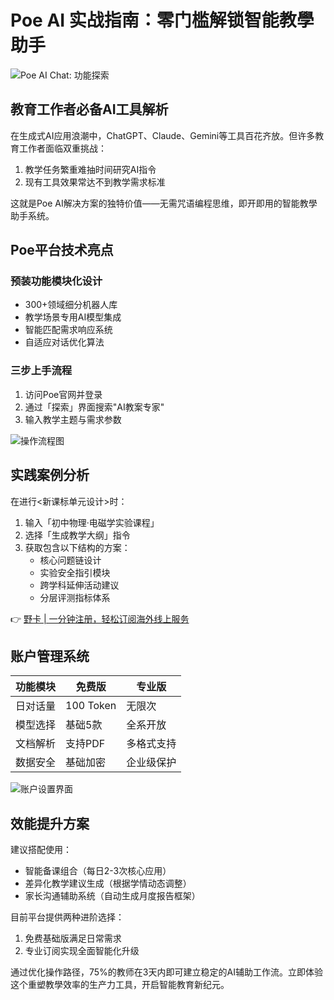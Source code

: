 # Poe AI 实战指南：零门槛解锁智能教學助手

![Poe AI Chat: 功能探索](https://bbtdd.com/wp-content/uploads/img/0913380337139.webp)

## 教育工作者必备AI工具解析
在生成式AI应用浪潮中，ChatGPT、Claude、Gemini等工具百花齐放。但许多教育工作者面临双重挑战：
1. 教学任务繁重难抽时间研究AI指令
2. 现有工具效果常达不到教学需求标准

这就是Poe AI解决方案的独特价值——无需咒语编程思维，即开即用的智能教學助手系统。

## Poe平台技术亮点
### 预装功能模块化设计
- 300+领域细分机器人库
- 教学场景专用AI模型集成
- 智能匹配需求响应系统
- 自适应对话优化算法

### 三步上手流程
1. 访问Poe官网并登录
2. 通过「探索」界面搜索"AI教案专家"
3. 输入教学主题与需求参数

![操作流程图](https://bbtdd.com/wp-content/uploads/img/9636778239641465.webp)

## 实践案例分析
在进行<新课标单元设计>时：
1. 输入「初中物理·电磁学实验课程」
2. 选择「生成教学大纲」指令
3. 获取包含以下结构的方案：
   - 核心问题链设计
   - 实验安全指引模块
   - 跨学科延伸活动建议
   - 分层评测指标体系

👉 [野卡 | 一分钟注册，轻松订阅海外线上服务](https://bbtdd.com/yeka)

## 账户管理系统
| 功能模块 | 免费版 | 专业版 |
|---------|-------|--------|
| 日对话量 | 100 Token | 无限次 |
| 模型选择 | 基础5款 | 全系开放 |
| 文档解析 | 支持PDF | 多格式支持 |
| 数据安全 | 基础加密 | 企业级保护 |

![账户设置界面](https://bbtdd.com/wp-content/uploads/img/76205558308.webp)

## 效能提升方案
建议搭配使用：
- 智能备课组合（每日2-3次核心应用）
- 差异化教学建议生成（根据学情动态调整）
- 家长沟通辅助系统（自动生成月度报告框架）

目前平台提供两种进阶选择：
1. 免费基础版满足日常需求
2. 专业订阅实现全面智能化升级

通过优化操作路径，75%的教师在3天内即可建立稳定的AI辅助工作流。立即体验这个重塑教學效率的生产力工具，开启智能教育新纪元。